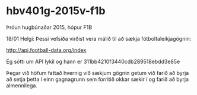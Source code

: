 # hbv401g-2015v-f1b
Þróun hugbúnaðar 2015, hópur F1B

18/01 Helgi:
Þessi vefsíða virðist vera málið til að sækja fótboltaleikjagögnin:

http://api.football-data.org/index

Ég sótti um API lykil og hann er 311bb4210f3440cdb289518ebdd3e85e

Þegar við höfum fattað hvernig við sækjum gögnin getum við farið að byrja að setja þetta í einn gagnagrunn sem forritið okkar sækir í og farið að byrja almennilega.